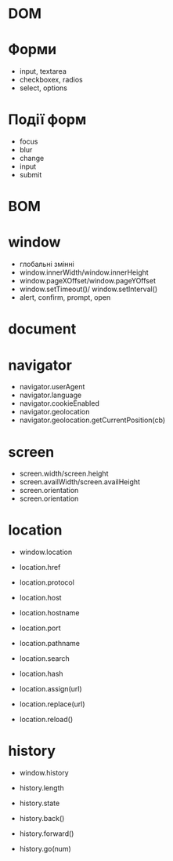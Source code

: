 # DOM

# Форми

-   input, textarea
-   checkboxex, radios
-   select, options

# Події форм

-   focus
-   blur
-   change
-   input
-   submit

# BOM

# window

-   глобальні змінні
-   window.innerWidth/window.innerHeight
-   window.pageXOffset/window.pageYOffset
-   window.setTimeout()/ window.setInterval()
-   alert, confirm, prompt, open

# document

# navigator

-   navigator.userAgent
-   navigator.language
-   navigator.cookieEnabled
-   navigator.geolocation
-   navigator.geolocation.getCurrentPosition(cb)

# screen

-   screen.width/screen.height
-   screen.availWidth/screen.availHeight
-   screen.orientation
-   screen.orientation

# location

-   window.location

-   location.href
-   location.protocol
-   location.host
-   location.hostname
-   location.port
-   location.pathname
-   location.search
-   location.hash

-   location.assign(url)
-   location.replace(url)
-   location.reload()

# history

-   window.history

-   history.length
-   history.state

-   history.back()
-   history.forward()
-   history.go(num)
